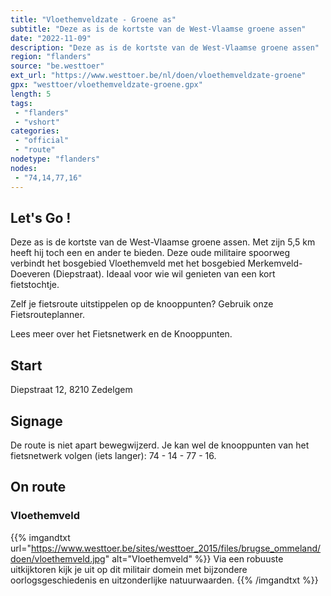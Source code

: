 ```yaml
---
title: "Vloethemveldzate - Groene as"
subtitle: "Deze as is de kortste van de West-Vlaamse groene assen"
date: "2022-11-09"
description: "Deze as is de kortste van de West-Vlaamse groene assen"
region: "flanders"
source: "be.westtoer"
ext_url: "https://www.westtoer.be/nl/doen/vloethemveldzate-groene"
gpx: "westtoer/vloethemveldzate-groene.gpx"
length: 5
tags:
 - "flanders"
 - "vshort"
categories:
 - "official"
 - "route"
nodetype: "flanders"
nodes:
 - "74,14,77,16"
---
```


## Let's Go ! 

Deze as is de kortste van de West-Vlaamse groene assen. Met zijn 5,5 km heeft hij toch een en ander te bieden. Deze oude militaire spoorweg verbindt het bosgebied Vloethemveld met het bosgebied Merkemveld-Doeveren (Diepstraat). Ideaal voor wie wil genieten van een kort fietstochtje.

Zelf je fietsroute uitstippelen op de knooppunten? Gebruik onze Fietsrouteplanner.

Lees meer over het Fietsnetwerk en de Knooppunten.

## Start

Diepstraat 12, 8210 Zedelgem

## Signage

De route is niet apart bewegwijzerd. Je kan wel de knooppunten van het fietsnetwerk volgen (iets langer): 74 - 14 - 77 - 16.

## On route

### Vloethemveld

{{% imgandtxt url="https://www.westtoer.be/sites/westtoer_2015/files/brugse_ommeland/doen/vloethemveld.jpg" alt="Vloethemveld" %}}
Via een robuuste uitkijktoren kijk je uit op dit militair domein met bijzondere oorlogsgeschiedenis en uitzonderlijke natuurwaarden.
{{% /imgandtxt %}}


